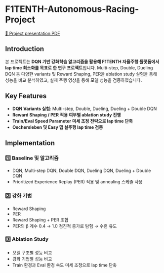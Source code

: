 # F1TENTH-Autonomous-Racing-Project
[📄 Project presentation PDF](https://github.com/yejinyeo/F1TENTH-Autonomous-Racing-Project/blob/main/%5B5-2%5D%20RL_F1TENTH_project_presentation.pdf)

## Introduction
본 프로젝트는 **DQN 기반 강화학습 알고리즘을 활용해 F1TENTH 자율주행 플랫폼에서 lap time 최소화를 목표로 한 연구 프로젝트**입니다. Multi-step, Double, Dueling DQN 등 다양한 variants 및 Reward Shaping, PER을 ablation study 실험을 통해 성능을 비교 분석하였고, 실제 주행 영상을 통해 모델 성능을 검증하였습니다.

## Key Features
- **DQN Variants 실험**: Multi-step, Double, Dueling, Dueling + Double DQN
- **Reward Shaping / PER 적용 여부별 ablation study 진행**
- **Train/Eval Speed Parameter 미세 조정 전략으로 lap time 단축**
- **Oschersleben 및 Easy 맵 실주행 lap time 검증**

## Implementation

### 1️⃣ Baseline 및 알고리즘
- DQN, Multi-step DQN, Double DQN, Dueling DQN, Dueling + Double DQN
- Prioritized Experience Replay (PER) 적용 및 annealing 스케줄 사용

### 2️⃣ 강화 기법
- Reward Shaping
- PER
- Reward Shaping + PER 조합
- PER의 β 계수 0.4 → 1.0 점진적 증가로 탐험 → 수렴 유도

### 3️⃣ Ablation Study
- 모델 구조별 성능 비교
- 강화 기법별 성능 비교
- Train 환경과 Eval 환경 속도 미세 조정으로 lap time 단축



